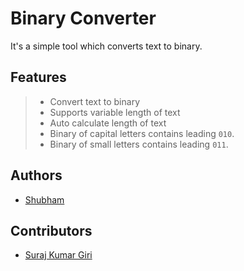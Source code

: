 # Binary Converter

It's a simple tool which converts text to binary.

## Features

>* Convert text to binary
>* Supports variable length of text
>* Auto calculate length of text
>* Binary of capital letters contains leading `010`.
>* Binary of small letters contains leading `011`.

## Authors

* [Shubham](https://github.com/Itz-Shubham)

## Contributors

* [Suraj Kumar Giri](https://www.github.com/surajgirioffl)
